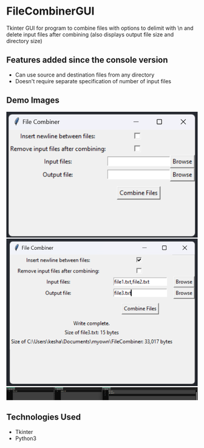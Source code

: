 # FileCombinerGUI
Tkinter GUI for program to combine files with options to delimit with \n and delete input files after combining (also displays output file size and directory size)

## Features added since the console version
- Can use source and destination files from any directory
- Doesn't require separate specification of number of input files

## Demo Images
![Blank GUI](https://github.com/KeshavSanthanam/FileCombinerGUI/blob/main/demo_images/GUI_blank.png)
![Demo of GUI](https://github.com/KeshavSanthanam/FileCombinerGUI/blob/main/demo_images/GUI.png)
![Results](https://github.com/KeshavSanthanam/FileCombinerGUI/blob/main/demo_images/Results.png)

## Technologies Used
- Tkinter
- Python3
